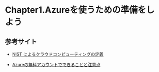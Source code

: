 # Chapter1.Azureを使うための準備をしよう

## 参考サイト

- [NIST によるクラウドコンピューティングの定義](https://www.ipa.go.jp/files/000025366.pdf)

- [Azureの無料アカウントでできることと注意点](https://qiita.com/m-oka-system/items/0a768ba8bd996069143e)
